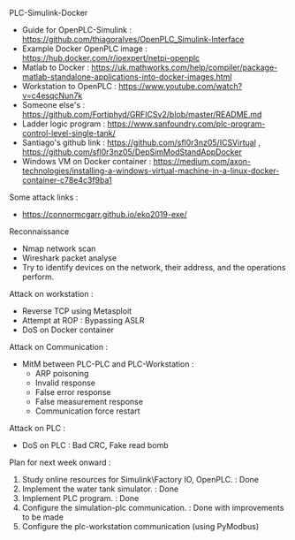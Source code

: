PLC-Simulink-Docker
- Guide for OpenPLC-Simulink : https://github.com/thiagoralves/OpenPLC_Simulink-Interface
- Example Docker OpenPLC image : https://hub.docker.com/r/ioexpert/netpi-openplc
- Matlab to Docker : https://uk.mathworks.com/help/compiler/package-matlab-standalone-applications-into-docker-images.html
- Workstation to OpenPLC : https://www.youtube.com/watch?v=c4esqcNun7k
- Someone else's : https://github.com/Fortiphyd/GRFICSv2/blob/master/README.md
- Ladder logic program : https://www.sanfoundry.com/plc-program-control-level-single-tank/
- Santiago's github link : https://github.com/sfl0r3nz05/ICSVirtual , https://github.com/sfl0r3nz05/DepSimModStandAppDocker
- Windows VM on Docker container : https://medium.com/axon-technologies/installing-a-windows-virtual-machine-in-a-linux-docker-container-c78e4c3f9ba1



Some attack links :
- https://connormcgarr.github.io/eko2019-exe/


Reconnaissance
- Nmap network scan
- Wireshark packet analyse
- Try to identify devices on the network, their address, and the operations perform.

Attack on workstation :
- Reverse TCP using Metasploit
- Attempt at ROP : Bypassing ASLR 
- DoS on Docker container

Attack on Communication :
- MitM between PLC-PLC and PLC-Workstation :
    - ARP poisoning
    - Invalid response
    - False error response
    - False measurement response
    - Communication force restart

Attack on PLC :
- DoS on PLC : Bad CRC, Fake read bomb

Plan for next week onward :
1. Study online resources for Simulink\Factory IO, OpenPLC. : Done
2. Implement the water tank simulator. : Done
3. Implement PLC program. : Done
4. Configure the simulation-plc communication. : Done with improvements to be made
5. Configure the plc-workstation communication (using PyModbus)

